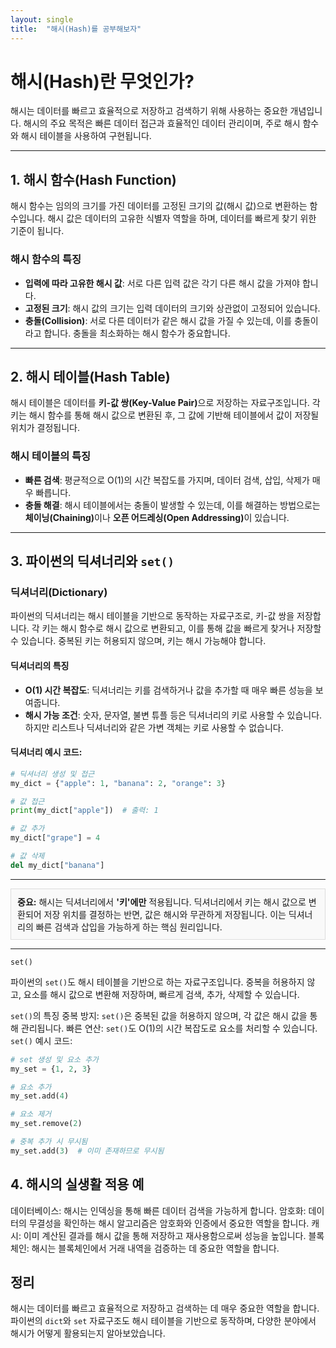 ```yaml
---
layout: single
title:  "해시(Hash)를 공부해보자"
---
```


<h1>해시(Hash)란 무엇인가?</h1>
<p>해시는 데이터를 빠르고 효율적으로 저장하고 검색하기 위해 사용하는 중요한 개념입니다. 해시의 주요 목적은 빠른 데이터 접근과 효율적인 데이터 관리이며, 주로 해시 함수와 해시 테이블을 사용하여 구현됩니다.</p>

---

<h2>1. 해시 함수(Hash Function)</h2>
<p>해시 함수는 임의의 크기를 가진 데이터를 고정된 크기의 값(해시 값)으로 변환하는 함수입니다. 해시 값은 데이터의 고유한 식별자 역할을 하며, 데이터를 빠르게 찾기 위한 기준이 됩니다.</p>

### 해시 함수의 특징
- **입력에 따라 고유한 해시 값**: 서로 다른 입력 값은 각기 다른 해시 값을 가져야 합니다.
- **고정된 크기**: 해시 값의 크기는 입력 데이터의 크기와 상관없이 고정되어 있습니다.
- **충돌(Collision)**: 서로 다른 데이터가 같은 해시 값을 가질 수 있는데, 이를 충돌이라고 합니다. 충돌을 최소화하는 해시 함수가 중요합니다.

---

<h2>2. 해시 테이블(Hash Table)</h2>
<p>해시 테이블은 데이터를 <strong>키-값 쌍(Key-Value Pair)</strong>으로 저장하는 자료구조입니다. 각 키는 해시 함수를 통해 해시 값으로 변환된 후, 그 값에 기반해 테이블에서 값이 저장될 위치가 결정됩니다.</p>

### 해시 테이블의 특징
- **빠른 검색**: 평균적으로 O(1)의 시간 복잡도를 가지며, 데이터 검색, 삽입, 삭제가 매우 빠릅니다.
- **충돌 해결**: 해시 테이블에서는 충돌이 발생할 수 있는데, 이를 해결하는 방법으로는 <strong>체이닝(Chaining)</strong>이나 <strong>오픈 어드레싱(Open Addressing)</strong>이 있습니다.

---

<h2>3. 파이썬의 딕셔너리와 <code>set()</code></h2>

### 딕셔너리(Dictionary)
<p>파이썬의 딕셔너리는 해시 테이블을 기반으로 동작하는 자료구조로, 키-값 쌍을 저장합니다. 각 키는 해시 함수로 해시 값으로 변환되고, 이를 통해 값을 빠르게 찾거나 저장할 수 있습니다. 중복된 키는 허용되지 않으며, 키는 해시 가능해야 합니다.</p>

#### 딕셔너리의 특징
- **O(1) 시간 복잡도**: 딕셔너리는 키를 검색하거나 값을 추가할 때 매우 빠른 성능을 보여줍니다.
- **해시 가능 조건**: 숫자, 문자열, 불변 튜플 등은 딕셔너리의 키로 사용할 수 있습니다. 하지만 리스트나 딕셔너리와 같은 가변 객체는 키로 사용할 수 없습니다.

#### 딕셔너리 예시 코드:
```python
# 딕셔너리 생성 및 접근
my_dict = {"apple": 1, "banana": 2, "orange": 3}

# 값 접근
print(my_dict["apple"])  # 출력: 1

# 값 추가
my_dict["grape"] = 4

# 값 삭제
del my_dict["banana"]
```

<hr>

<div style="border: 1px solid #ddd; padding: 10px; background-color: #f9f9f9;">
  <strong>중요:</strong> 해시는 딕셔너리에서 <strong>'키'에만</strong> 적용됩니다. 딕셔너리에서 키는 해시 값으로 변환되어 저장 위치를 결정하는 반면, 값은 해시와 무관하게 저장됩니다. 이는 딕셔너리의 빠른 검색과 삽입을 가능하게 하는 핵심 원리입니다.
</div>

<hr>


<code>set()</code>
<p>파이썬의 <code>set()</code>도 해시 테이블을 기반으로 하는 자료구조입니다. 중복을 허용하지 않고, 요소를 해시 값으로 변환해 저장하며, 빠르게 검색, 추가, 삭제할 수 있습니다.</p>
<code>set()</code>의 특징
중복 방지: <code>set()</code>은 중복된 값을 허용하지 않으며, 각 값은 해시 값을 통해 관리됩니다.
빠른 연산: <code>set()</code>도 O(1)의 시간 복잡도로 요소를 처리할 수 있습니다.
<code>set()</code> 예시 코드:

```python
# set 생성 및 요소 추가
my_set = {1, 2, 3}

# 요소 추가
my_set.add(4)

# 요소 제거
my_set.remove(2)

# 중복 추가 시 무시됨
my_set.add(3)  # 이미 존재하므로 무시됨
```

<h2>4. 해시의 실생활 적용 예</h2>
데이터베이스: 해시는 인덱싱을 통해 빠른 데이터 검색을 가능하게 합니다.
암호화: 데이터의 무결성을 확인하는 해시 알고리즘은 암호화와 인증에서 중요한 역할을 합니다.
캐시: 이미 계산된 결과를 해시 값을 통해 저장하고 재사용함으로써 성능을 높입니다.
블록체인: 해시는 블록체인에서 거래 내역을 검증하는 데 중요한 역할을 합니다.
<h2>정리</h2> <p>해시는 데이터를 빠르고 효율적으로 저장하고 검색하는 데 매우 중요한 역할을 합니다. 파이썬의 <code>dict</code>와 <code>set</code> 자료구조도 해시 테이블을 기반으로 동작하며, 다양한 분야에서 해시가 어떻게 활용되는지 알아보았습니다.</p>
